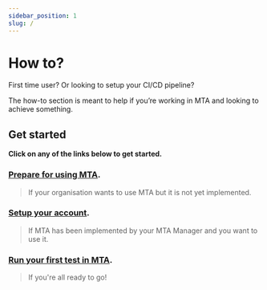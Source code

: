 ```yaml
---
sidebar_position: 1
slug: /
---
```


# How to?

First time user? Or looking to setup your CI/CD pipeline?

The how-to section is meant to help if you’re working in MTA and looking to achieve something.

## Get started

**Click on any of the links below to get started.**

### [Prepare for using MTA](../additional/howtos/prepare-for-using-mta).
> If your organisation wants to use MTA but it is not yet implemented.

### [Setup your account](../additional/howtos/access-mendix-model).
> If MTA has been implemented by your MTA Manager and you want to use it.

### [Run your first test in MTA](../additional/howtos/run-first-test).
> If you're all ready to go!
 